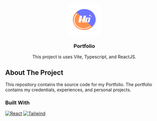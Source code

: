 <a id="readme-top"></a>

<!-- PROJECT LOGO -->
<br />
<div align="center">
  <a href="https://github.com/yukiroow/portfolio">
    <img src="public/logo.png" alt="Logo" width="106" height="98">
  </a>
  <h3 align="center">Portfolio</h3>
  <p align="center">This project is uses Vite, Typescript, and ReactJS.</p>
</div>

<!-- ABOUT THE PROJECT -->

## About The Project

This repository contains the source code for my Portfolio.
The portfolio contains my credentials, experiences, and personal projects.

### Built With

[![React][React.js]][React-url] [![Tailwind][Tailwind.icon]][Tailwind-url]

<!-- MARKDOWN LINKS & IMAGES -->

[React.js]: https://img.shields.io/badge/React-20232A?style=for-the-badge&logo=react&logoColor=61DAFB
[React-url]: https://reactjs.org/
[Tailwind.icon]: https://img.shields.io/badge/TailwindCSS-563D7C?style=for-the-badge&logo=tailwindcss&logoColor=white
[Tailwind-url]: https://tailwindcss.com/
